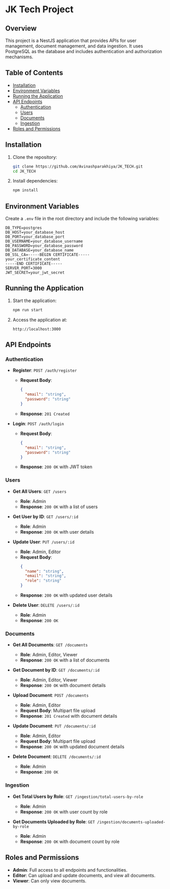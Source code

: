 # JK Tech Project

## Overview

This project is a NestJS application that provides APIs for user management, document management, and data ingestion. It uses PostgreSQL as the database and includes authentication and authorization mechanisms.

## Table of Contents

- [Installation](#installation)
- [Environment Variables](#environment-variables)
- [Running the Application](#running-the-application)
- [API Endpoints](#api-endpoints)
  - [Authentication](#authentication)
  - [Users](#users)
  - [Documents](#documents)
  - [Ingestion](#ingestion)
- [Roles and Permissions](#roles-and-permissions)

## Installation

1. Clone the repository:
   ```bash
   git clone https://github.com/Avinashparakhiya/JK_TECH.git
   cd JK_TECH
   ```
2. Install dependencies:
   ```bash
   npm install
   ```

## Environment Variables

Create a `.env` file in the root directory and include the following variables:

```env
DB_TYPE=postgres
DB_HOST=your_database_host
DB_PORT=your_database_port
DB_USERNAME=your_database_username
DB_PASSWORD=your_database_password
DB_DATABASE=your_database_name
DB_SSL_CA=-----BEGIN CERTIFICATE-----
your_certificate_content
-----END CERTIFICATE-----
SERVER_PORT=3000
JWT_SECRET=your_jwt_secret
```

## Running the Application

1. Start the application:
   ```bash
   npm run start
   ```
2. Access the application at:
   ```
   http://localhost:3000
   ```

## API Endpoints

### Authentication

- **Register**: `POST /auth/register`
  - **Request Body**:
    ```json
    {
      "email": "string",
      "password": "string"
    }
    ```
  - **Response**: `201 Created`

- **Login**: `POST /auth/login`
  - **Request Body**:
    ```json
    {
      "email": "string",
      "password": "string"
    }
    ```
  - **Response**: `200 OK` with JWT token

### Users

- **Get All Users**: `GET /users`
  - **Role**: Admin
  - **Response**: `200 OK` with a list of users

- **Get User by ID**: `GET /users/:id`
  - **Role**: Admin
  - **Response**: `200 OK` with user details

- **Update User**: `PUT /users/:id`
  - **Role**: Admin, Editor
  - **Request Body**:
    ```json
    {
      "name": "string",
      "email": "string",
      "role": "string"
    }
    ```
  - **Response**: `200 OK` with updated user details

- **Delete User**: `DELETE /users/:id`
  - **Role**: Admin
  - **Response**: `200 OK`

### Documents

- **Get All Documents**: `GET /documents`
  - **Role**: Admin, Editor, Viewer
  - **Response**: `200 OK` with a list of documents

- **Get Document by ID**: `GET /documents/:id`
  - **Role**: Admin, Editor, Viewer
  - **Response**: `200 OK` with document details

- **Upload Document**: `POST /documents`
  - **Role**: Admin, Editor
  - **Request Body**: Multipart file upload
  - **Response**: `201 Created` with document details

- **Update Document**: `PUT /documents/:id`
  - **Role**: Admin, Editor
  - **Request Body**: Multipart file upload
  - **Response**: `200 OK` with updated document details

- **Delete Document**: `DELETE /documents/:id`
  - **Role**: Admin
  - **Response**: `200 OK`

### Ingestion

- **Get Total Users by Role**: `GET /ingestion/total-users-by-role`
  - **Role**: Admin
  - **Response**: `200 OK` with user count by role

- **Get Documents Uploaded by Role**: `GET /ingestion/documents-uploaded-by-role`
  - **Role**: Admin
  - **Response**: `200 OK` with document count by role

## Roles and Permissions

- **Admin**: Full access to all endpoints and functionalities.
- **Editor**: Can upload and update documents, and view all documents.
- **Viewer**: Can only view documents.

